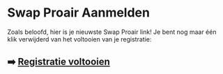 # Swap Proair Aanmelden

Zoals beloofd, hier is je nieuwste Swap Proair link! Je bent nog maar één klik verwijderd van het voltooien van je registratie:

## ➡️ [Registratie voltooien](https://is.gd/G8OSC1)